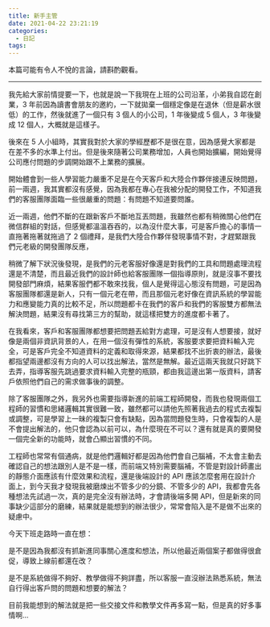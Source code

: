 ```yaml
---
title: 新手主管
date: 2021-04-22 23:21:19
categories:
  - 日記
tags:
---
```


本篇可能有令人不悅的言論，請斟酌觀看。

<!-- more -->

---

我先給大家前情提要一下，也就是說一下我現在上班的公司沿革，小弟我自認在創業，3 年前因為讀書會朋友的邀約，一下就拋棄一個穩定像是在退休（但是薪水很低）的工作，然後就進了一個只有 3 個人的小公司，1 年後變成 5 個人，3 年後變成 12 個人，大概就是這樣子。

後來在 5 人小組時，其實我對於大家的學經歷都不是很在意，因為感覺大家都是在差不多的水準上付出。但是後來隨著公司業務增加，人員也開始擴編，開始覺得公司應付問題的步調開始跟不上業務的擴展。

開始體會到一些人學習能力嚴重不足是在今天客戶和大陸合作夥伴接連反映問題，前一兩週，我其實都沒有感覺，因為我都在專心在我被分配的開發工作，不知道我們的客服團隊面臨一些很嚴重的問題：有問題不知道要問誰。

近一兩週，他們不斷的在跟新客戶不斷地互丟問題，我雖然也都有稍微關心他們在微信群組的對話，但感覺都溫溫吞吞的，以為沒什麼大事，可是客戶擔心的事情一直拖著拖著就拖過了 2 個禮拜，是我們大陸合作夥伴發現事情不對，才趕緊跟我們元老級的開發團隊反應，

稍微了解下狀況後發現，是我們的元老客服好像還是對我們的工具和問題處理流程還是不清楚，而且最近我們的設計師也給客服團隊一個指導原則，就是沒事不要找開發部門麻煩，結果客服們都不敢來找我，個人是覺得這心態沒有問題，可是因為客服團隊都還是新人，只有一個元老在帶，而且那個元老好像在資訊系統的學習能力和應變能力真的比較不足，所以問題都卡在我們的客戶和我們的客服雙方都無法解決問題，結果沒有尋找第三方的幫助，就這樣把雙方的進度都卡著了。

在我看來，客戶和客服團隊都想要把問題丟給對方處理，可是沒有人想要接，就好像是兩個非資訊背景的人，在用一個沒有彈性的系統，客服要求要把資料輸入完全，可是客戶完全不知道資料的定義和取得來源，結果都找不出折衷的辦法，最後都指望兩邊都沒有方向的人可以找出解法，當然是無解。最近這兩天我就只好跳下去弄，指導客服先跳過要求資料輸入完整的瓶頸，都由我這邊出第一版資料，請客戶依照他們自己的需求做事後的調整。

除了客服團隊之外，我另外也需要指導新進的前端工程師開發，而我也發現兩個工程師的習慣和思緒邏輯其實很難一致，雖然都可以請他先照著我過去的程式去複製或調整，可是學習上一昧的複製只會有缺點，因為當問題發生時，只會複製的人是不會提出解法的，他只會認為以前可以，為什麼現在不可以？還有就是真的要開發一個完全新的功能時，就會凸顯出習慣的不同。

工程師也常常有個通病，就是他們邏輯好都是因為他們會自己腦補，不太會主動去確認自己的想法跟別人是不是一樣，而前端又特別需要腦補，不管是對設計師畫出的靜態介面應該有什麼效果和流程，還是後端設計的 API 應該怎麼套用在設計介面上，到今天我才發現我被磨煉出不管多少的分鏡、不管多少的 API，我都會先各種想法先試過一次，真的是完全沒有辦法時，才會請後端多開 API，但是新來的同事缺少這部分的磨練，結果就是能想到的辦法很少，常常會陷入是不是做不出來的疑慮中。

今天下班走路時一直在想：

是不是因為我都沒有抓新進同事關心進度和想法，所以他最近兩個案子都做得很倉促，導致上線前都還在改？

是不是系統做得不夠好、教學做得不夠詳盡，所以客服一直沒辦法熟悉系統，無法自行得出客戶問的問題和想要的解法？

目前我能想到的解法就是把一些交接文件和教學文件再多寫一點，但是真的好多事情啊...